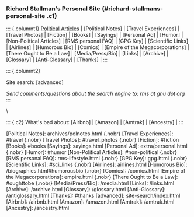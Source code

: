 ### Richard Stallman\'s Personal Site {#richard-stallmans-personal-site .c1}

::: {.columnt1}
[Political Articles] \| [Political Notes] \| [Travel Experiences] \|
[Travel Photos] \| [Fiction] \| [Books] \| [Sayings] \| [Personal Ad] \|
[Humor] \| [Non-Political Articles] \| [RMS personal FAQ] \| [GPG Key]
\| [Scientific Links] \| [Airlines] \| [Humorous Bio] \| [Comics] \|
[Empire of the Megacorporations] \| [There Ought to Be a Law] \|
[Media/Press/Bio] \| [Links] \| [Archive] \| [Glossary] \|
[Anti-Glossary] \| [Thanks] \|
:::

::: {.columnt2}
<div>

Site search: [advanced]

</div>

*Send comments/questions about the search engine to: rms at gnu dot org*
:::

\

::: {.c2}
What\'s bad about: [Airbnb] \| [Amazon] \| [Amtrak] \| [Ancestry] \|
:::

  [Political Articles]: #politics
  [Political Notes]: archives/polnotes.html {.nobr}
  [Travel Experiences]: #travel {.nobr}
  [Travel Photos]: #travel_photos {.nobr}
  [Fiction]: #fiction
  [Books]: #books
  [Sayings]: sayings.html
  [Personal Ad]: extra/personal.html {.nobr}
  [Humor]: #humor
  [Non-Political Articles]: #non-political {.nobr}
  [RMS personal FAQ]: rms-lifestyle.html {.nobr}
  [GPG Key]: gpg.html {.nobr}
  [Scientific Links]: #sci_links {.nobr}
  [Airlines]: airlines.html
  [Humorous Bio]: /biographies.html#humorousbio {.nobr}
  [Comics]: /comics.html
  [Empire of the Megacorporations]: empire.html {.nobr}
  [There Ought to Be a Law]: #oughttobe {.nobr}
  [Media/Press/Bio]: /media.html
  [Links]: /links.html
  [Archive]: /archive.html
  [Glossary]: /glossary.html
  [Anti-Glossary]: /antiglossary.html
  [Thanks]: #thanks
  [advanced]: site-search/index.html
  [Airbnb]: /airbnb.html
  [Amazon]: /amazon.html
  [Amtrak]: /amtrak.html
  [Ancestry]: /ancestry.html

